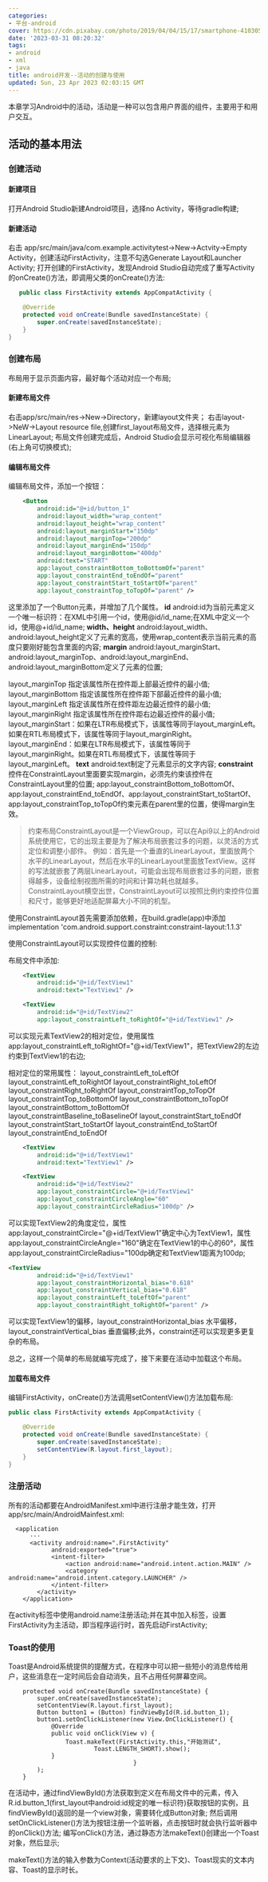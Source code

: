 ```yaml
---
categories:
- 平台-android
cover: https://cdn.pixabay.com/photo/2019/04/04/15/17/smartphone-4103051_960_720.jpg
date: '2023-03-31 08:20:32'
tags:
- android
- xml
- java
title: android开发--活动的创建与使用
updated: Sun, 23 Apr 2023 02:03:15 GMT
---
```

本章学习Android中的活动，活动是一种可以包含用户界面的组件，主要用于和用户交互。

## 活动的基本用法

### 创建活动

#### 新建项目

打开Android Studio新建Android项目，选择no Activity，等待gradle构建;

#### 新建活动

右击 app/src/main/java/com.example.activitytest->New->Actvity->Empty Activity，创建活动FirstActivity，注意不勾选Generate Layout和Launcher Activity;
打开创建的FirstActivity，发现Android Studio自动完成了重写Activity的onCreate()方法，即调用父类的onCreate()方法:

```JAVA
   public class FirstActivity extends AppCompatActivity {

    @Override
    protected void onCreate(Bundle savedInstanceState) {
        super.onCreate(savedInstanceState);
    }
}
```

### 创建布局

布局用于显示页面内容，最好每个活动对应一个布局;

#### 新建布局文件

右击app/src/main/res->New->Directory，新建layout文件夹；
右击layout->NeW->Layout resource file,创建first_layout布局文件，选择根元素为LinearLayout;
布局文件创建完成后，Android Studio会显示可视化布局编辑器(右上角可切换模式);

#### 编辑布局文件

编辑布局文件，添加一个按钮：

```XML
    <Button
        android:id="@+id/button_1"
        android:layout_width="wrap_content"
        android:layout_height="wrap_content"
        android:layout_marginStart="150dp"
        android:layout_marginTop="200dp"
        android:layout_marginEnd="150dp"
        android:layout_marginBottom="400dp"
        android:text="START"
        app:layout_constraintBottom_toBottomOf="parent"
        app:layout_constraintEnd_toEndOf="parent"
        app:layout_constraintStart_toStartOf="parent"
        app:layout_constraintTop_toTopOf="parent" />
```

这里添加了一个Button元素，并增加了几个属性。
**id**
android:id为当前元素定义一个唯一标识符：在XML中引用一个id，使用@id/id_name;在XML中定义一个id，使用@+id/id_name;
**width、height**
android:layout_width、android:layout_height定义了元素的宽高，使用wrap_content表示当前元素的高度只要刚好能包含里面的内容;
**margin**
android:layout_marginStart、android:layout_marginTop、android:layout_marginEnd、android:layout_marginBottom定义了元素的位置;

layout_marginTop 指定该属性所在控件距上部最近控件的最小值;
layout_marginBottom 指定该属性所在控件距下部最近控件的最小值;
layout_marginLeft 指定该属性所在控件距左边最近控件的最小值;
layout_marginRight 指定该属性所在控件距右边最近控件的最小值;
layout_marginStart：如果在LTR布局模式下，该属性等同于layout_marginLeft。如果在RTL布局模式下，该属性等同于layout_marginRight。
layout_marginEnd：如果在LTR布局模式下，该属性等同于layout_marginRight。如果在RTL布局模式下，该属性等同于layout_marginLeft。
**text**
android:text制定了元素显示的文字内容;
**constraint**
控件在ConstraintLayout里面要实现margin，必须先约束该控件在ConstraintLayout里的位置;
app:layout_constraintBottom_toBottomOf、app:layout_constraintEnd_toEndOf、app:layout_constraintStart_toStartOf、app:layout_constraintTop_toTopOf约束元素在parent里的位置，使得margin生效。

> 约束布局ConstraintLayout是一个ViewGroup，可以在Api9以上的Android系统使用它，它的出现主要是为了解决布局嵌套过多的问题，以灵活的方式定位和调整小部件。
> 例如：首先是一个垂直的LinearLayout，里面放两个水平的LinearLayout，然后在水平的LinearLayout里面放TextView。这样的写法就嵌套了两层LinearLayout，可能会出现布局嵌套过多的问题，嵌套得越多，设备绘制视图所需的时间和计算功耗也就越多。
> ConstraintLayout横空出世，ConstraintLayout可以按照比例约束控件位置和尺寸，能够更好地适配屏幕大小不同的机型。

使用ConstraintLayout首先需要添加依赖，在build.gradle(app)中添加
implementation 'com.android.support.constraint:constraint-layout:1.1.3'

使用ConstraintLayout可以实现控件位置的控制:

布局文件中添加:

```XML
    <TextView
        android:id="@+id/TextView1"
        android:text="TextView1" />

    <TextView
        android:id="@+id/TextView2"
        app:layout_constraintLeft_toRightOf="@+id/TextView1" />
```
可以实现元素TextView2的相对定位，使用属性app:layout_constraintLeft_toRightOf="@+id/TextView1"，把TextView2的左边约束到TextView1的右边;

相对定位的常用属性：
layout_constraintLeft_toLeftOf
layout_constraintLeft_toRightOf
layout_constraintRight_toLeftOf
layout_constraintRight_toRightOf
layout_constraintTop_toTopOf
layout_constraintTop_toBottomOf
layout_constraintBottom_toTopOf
layout_constraintBottom_toBottomOf
layout_constraintBaseline_toBaselineOf
layout_constraintStart_toEndOf
layout_constraintStart_toStartOf
layout_constraintEnd_toStartOf
layout_constraintEnd_toEndOf
```XML
    <TextView
        android:id="@+id/TextView1"
		android:text="TextView1" />

    <TextView
        android:id="@+id/TextView2"
        app:layout_constraintCircle="@+id/TextView1"
        app:layout_constraintCircleAngle="60"
        app:layout_constraintCircleRadius="100dp" />
```
可以实现TextView2的角度定位，属性app:layout_constraintCircle="@+id/TextView1"确定中心为TextView1，属性app:layout_constraintCircleAngle="160"确定在TextView1的中心的60°，属性app:layout_constraintCircleRadius="100dp确定和TextView1距离为100dp;

```XML
<TextView
        android:id="@+id/TextView1"
        app:layout_constraintHorizontal_bias="0.618"
		app:layout_constraintVertical_bias="0.618"
        app:layout_constraintLeft_toLeftOf="parent"
        app:layout_constraintRight_toRightOf="parent" />
```
可以实现TextView1的偏移，layout_constraintHorizontal_bias 水平偏移，layout_constraintVertical_bias 垂直偏移;此外，constraint还可以实现更多更复杂的布局。

总之，这样一个简单的布局就编写完成了，接下来要在活动中加载这个布局。

#### 加载布局文件

编辑FirstActivity，onCreate()方法调用setContentView()方法加载布局:

```JAVA
public class FirstActivity extends AppCompatActivity {

    @Override
    protected void onCreate(Bundle savedInstanceState) {
        super.onCreate(savedInstanceState);
        setContentView(R.layout.first_layout);
    }
}
```
### 注册活动

所有的活动都要在AndroidManifest.xml中进行注册才能生效，打开app/src/main/AndroidMainfest.xml:

```
  <application
      ···
	  <activity android:name=".FirstActivity"
            android:exported="true">
            <intent-filter>
                <action android:name="android.intent.action.MAIN" />
                <category android:name="android.intent.category.LAUNCHER" />
            </intent-filter>  
        </activity>
    </application>
```
在activity标签中使用android.name注册活动;并在其中加入<intent-filter>标签，设置FirstActivity为主活动，即当程序运行时，首先启动FirstActivity;

### Toast的使用

Toast是Android系统提供的提醒方式，在程序中可以把一些短小的消息传给用户，这些消息在一定时间后会自动消失，且不占用任何屏幕空间。

```
    protected void onCreate(Bundle savedInstanceState) {
        super.onCreate(savedInstanceState);
        setContentView(R.layout.first_layout);
        Button button1 = (Button) findViewById(R.id.button_1);
        button1.setOnClickListener(new View.OnClickListener() {
            @Override
            public void onClick(View v) {
                Toast.makeText(FirstActivity.this,"开始测试",
                        Toast.LENGTH_SHORT).show();
            }
                                   }
        );
    }
```
在活动中，通过findViewById()方法获取到定义在布局文件中的元素，传入R.id.button_1(first_layout中android:id规定的唯一标识符)获取按钮的实例，且findViewById()返回的是一个view对象，需要转化成Button对象;
然后调用setOnClickListener()方法为按钮注册一个监听器，点击按钮时就会执行监听器中的onClick()方法;
编写onClick()方法，通过静态方法makeText()创建出一个Toast对象，然后显示;

makeText()方法的输入参数为Context(活动要求的上下文)、Toast现实的文本内容、Toast的显示时长。
